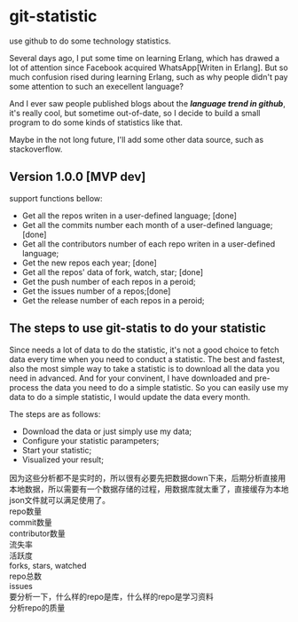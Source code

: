 git-statistic
=============

use github to do some technology statistics.

Several days ago, I put some time on learning Erlang, which has drawed a lot of attention since Facebook acquired WhatsApp[Writen in Erlang]. But so much confusion rised during learning Erlang, such as why people didn't pay some attention to such an execellent language?

And I ever saw people published blogs about the ***language trend in github***, it's really cool, but sometime out-of-date, so I decide to build a small program to do some kinds of statistics like that.
 
Maybe in the not long future, I'll add some other data source, such as stackoverflow. 


Version 1.0.0 [MVP dev]
-----
support functions bellow:   

- Get all the repos writen in a user-defined language; [done]
- Get all the commits number each month of a user-defined language; [done]
- Get all the contributors number of each repo writen in a user-defined language;  
- Get the new repos each year; [done] 
- Get all the repos' data of fork, watch, star; [done]
- Get the push number of each repos in a peroid;
- Get the issues number of a repos;[done]
- Get the release number of each repos in a peroid;


The steps to use git-statis to do your statistic  
----- 
Since needs a lot of data to do the statistic, it's not a good choice to fetch data every time when you need to conduct a statistic. The best and fastest, also the most simple way to take a statistic is to download all the data you need in advanced. And for your convinent, I have downloaded and pre-process the data you need to do a simple statistic. So you can easily use my data to do a simple statistic, I would update the data every month.  

The steps are as follows:    

- Download the data or just simply use my data;
- Configure your statistic parampeters;
- Start your statistic;
- Visualized your result; 


因为这些分析都不是实时的，所以很有必要先把数据down下来，后期分析直接用本地数据，所以需要有一个数据存储的过程，用数据库就太重了，直接缓存为本地json文件就可以满足使用了。   
repo数量   
commit数量   
contributor数量   
流失率   
活跃度   
forks, stars, watched   
repo总数   
issues   
要分析一下，什么样的repo是库，什么样的repo是学习资料   
分析repo的质量   
